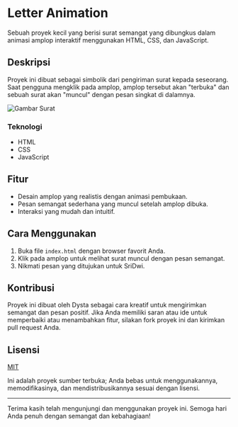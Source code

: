 # Letter Animation 

Sebuah proyek kecil yang berisi surat semangat yang dibungkus dalam animasi amplop interaktif menggunakan HTML, CSS, dan JavaScript.



## Deskripsi

Proyek ini dibuat sebagai simbolik dari pengiriman surat kepada seseorang. Saat pengguna mengklik pada amplop, amplop tersebut akan "terbuka" dan sebuah surat akan "muncul" dengan pesan singkat di dalamnya.

![Gambar Surat]()

### Teknologi

- HTML
- CSS
- JavaScript

## Fitur

- Desain amplop yang realistis dengan animasi pembukaan.
- Pesan semangat sederhana yang muncul setelah amplop dibuka.
- Interaksi yang mudah dan intuitif.

## Cara Menggunakan

1. Buka file `index.html` dengan browser favorit Anda.
2. Klik pada amplop untuk melihat surat muncul dengan pesan semangat.
3. Nikmati pesan yang ditujukan untuk SriDwi.

## Kontribusi

Proyek ini dibuat oleh Dysta sebagai cara kreatif untuk mengirimkan semangat dan pesan positif. Jika Anda memiliki saran atau ide untuk memperbaiki atau menambahkan fitur, silakan fork proyek ini dan kirimkan pull request Anda.

## Lisensi

[MIT](https://choosealicense.com/licenses/mit/)

Ini adalah proyek sumber terbuka; Anda bebas untuk menggunakannya, memodifikasinya, dan mendistribusikannya sesuai dengan lisensi.

---

Terima kasih telah mengunjungi dan menggunakan proyek ini. Semoga hari Anda penuh dengan semangat dan kebahagiaan!
